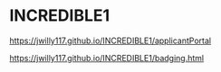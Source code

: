 # INCREDIBLE1

https://jwilly117.github.io/INCREDIBLE1/applicantPortal

https://jwilly117.github.io/INCREDIBLE1/badging.html

